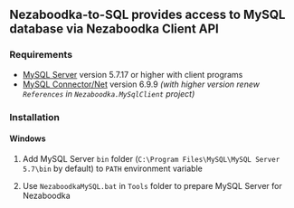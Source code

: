 ## Nezaboodka-to-SQL provides access to MySQL database via Nezaboodka Client API

### Requirements

* [MySQL Server][MySQL Server] version 5.7.17 or higher with client programs
* [MySQL Connector/Net][MySQL Connector/Net] version 6.9.9 *(with higher version renew `References` in `Nezaboodka.MySqlClient` project)*

### Installation

#### Windows

1. Add MySQL Server `bin` folder (`C:\Program Files\MySQL\MySQL Server 5.7\bin` by default) to `PATH` environment variable

2. Use `NezaboodkaMySQL.bat` in `Tools` folder to prepare MySQL Server for Nezaboodka


[MySQL Server]: https://dev.mysql.com/downloads/mysql/
[MySQL Connector/Net]: http://dev.mysql.com/downloads/connector/net/
